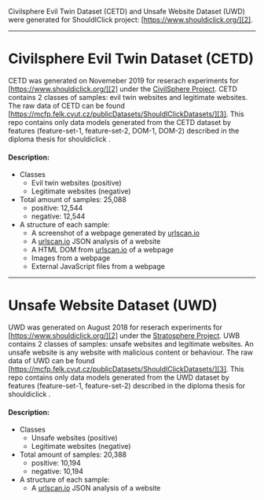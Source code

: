 Civilsphere Evil Twin Dataset (CETD) and Unsafe Website Dataset (UWD) were generated for ShouldIClick project: [https://www.shouldiclick.org/][2].

************************************************
# Civilsphere Evil Twin Dataset (CETD)
CETD was generated on Novemeber 2019 for reserach experiments for [https://www.shouldiclick.org/][2] under the [CivilSphere Project](https://www.civilsphereproject.org/). CETD contains 2 classes of samples: evil twin websites and legitimate websites. The raw data of CETD can be found [https://mcfp.felk.cvut.cz/publicDatasets/ShouldIClickDatasets/][3]. This repo contains only data models generated from the CETD dataset by features (feature-set-1, feature-set-2, DOM-1, DOM-2) described in the diploma thesis for shouldiclick <link>. 

#### Description:
* Classes
  * Evil twin websites (positive) 
  * Legitimate websites (negative)
* Total amount of samples: 25,088
  * positive: 12,544
  * negative: 12,544
* A structure of each sample: 
  * A screenshot of a webpage generated by [urlscan.io][1]
  * A [urlscan.io][1] JSON analysis of a website
  * A HTML DOM from [urlscan.io][1] of a webpage
  * Images from a webpage
  * External JavaScript files from a webpage


************************************************
# Unsafe Website Dataset (UWD) 
UWD was generated on August 2018 for reserach experiments for [https://www.shouldiclick.org/][2] under the [Stratosphere Project](https://www.stratosphereips.org/). UWB contains 2 classes of samples: unsafe websites and legitimate websites. An unsafe website is any website with malicious content or behaviour. The raw data of UWD can be found [https://mcfp.felk.cvut.cz/publicDatasets/ShouldIClickDatasets/][3]. This repo contains only data models generated from the UWD dataset by features (feature-set-1, feature-set-2)  described in the diploma thesis for shouldiclick <link>. 


#### Description:
* Classes
  * Unsafe websites (positive) 
  * Legitimate websites (negative)
* Total amount of samples: 20,388
  * positive: 10,194
  * negative: 10,194
* A structure of each sample: 
  * A [urlscan.io][1] JSON analysis of a website

[1]: https://urlscan.io/
[2]: https://www.shouldiclick.org/
[3]: https://mcfp.felk.cvut.cz/publicDatasets/ShouldIClickDatasets/
